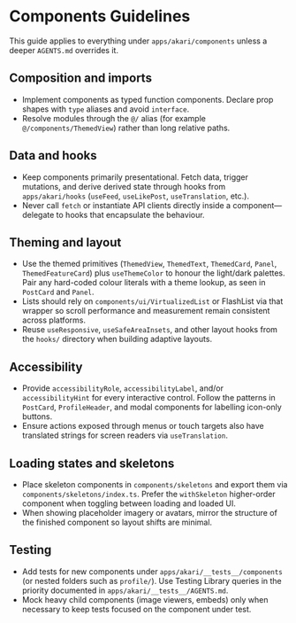 # Components Guidelines

This guide applies to everything under `apps/akari/components` unless a deeper `AGENTS.md` overrides it.

## Composition and imports
- Implement components as typed function components. Declare prop shapes with `type` aliases and avoid `interface`.
- Resolve modules through the `@/` alias (for example `@/components/ThemedView`) rather than long relative paths.

## Data and hooks
- Keep components primarily presentational. Fetch data, trigger mutations, and derive derived state through hooks from `apps/akari/hooks` (`useFeed`, `useLikePost`, `useTranslation`, etc.).
- Never call `fetch` or instantiate API clients directly inside a component—delegate to hooks that encapsulate the behaviour.

## Theming and layout
- Use the themed primitives (`ThemedView`, `ThemedText`, `ThemedCard`, `Panel`, `ThemedFeatureCard`) plus `useThemeColor` to honour the light/dark palettes. Pair any hard-coded colour literals with a theme lookup, as seen in `PostCard` and `Panel`.
- Lists should rely on `components/ui/VirtualizedList` or FlashList via that wrapper so scroll performance and measurement remain consistent across platforms.
- Reuse `useResponsive`, `useSafeAreaInsets`, and other layout hooks from the `hooks/` directory when building adaptive layouts.

## Accessibility
- Provide `accessibilityRole`, `accessibilityLabel`, and/or `accessibilityHint` for every interactive control. Follow the patterns in `PostCard`, `ProfileHeader`, and modal components for labelling icon-only buttons.
- Ensure actions exposed through menus or touch targets also have translated strings for screen readers via `useTranslation`.

## Loading states and skeletons
- Place skeleton components in `components/skeletons` and export them via `components/skeletons/index.ts`. Prefer the `withSkeleton` higher-order component when toggling between loading and loaded UI.
- When showing placeholder imagery or avatars, mirror the structure of the finished component so layout shifts are minimal.

## Testing
- Add tests for new components under `apps/akari/__tests__/components` (or nested folders such as `profile/`). Use Testing Library queries in the priority documented in `apps/akari/__tests__/AGENTS.md`.
- Mock heavy child components (image viewers, embeds) only when necessary to keep tests focused on the component under test.
